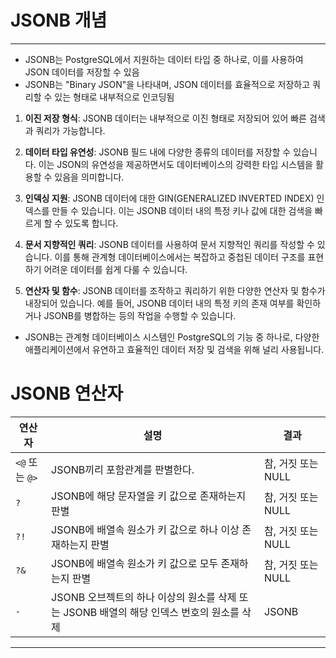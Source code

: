 # JSONB 개념

***

* JSONB는 PostgreSQL에서 지원하는 데이터 타입 중 하나로, 이를 사용하여 JSON 데이터를 저장할 수 있음
* JSONB는 "Binary JSON"을 나타내며, JSON 데이터를 효율적으로 저장하고 쿼리할 수 있는 형태로 내부적으로 인코딩됨

1. **이진 저장 형식**: JSONB 데이터는 내부적으로 이진 형태로 저장되어 있어 빠른 검색과 쿼리가 가능합니다.

2. **데이터 타입 유연성**: JSONB 필드 내에 다양한 종류의 데이터를 저장할 수 있습니다. 이는 JSON의 유연성을 제공하면서도 데이터베이스의 강력한 타입 시스템을 활용할 수 있음을 의미합니다.

3. **인덱싱 지원**: JSONB 데이터에 대한 GIN(GENERALIZED INVERTED INDEX) 인덱스를 만들 수 있습니다. 이는 JSONB 데이터 내의 특정 키나 값에 대한 검색을 빠르게 할 수 있도록 합니다.

4. **문서 지향적인 쿼리**: JSONB 데이터를 사용하여 문서 지향적인 쿼리를 작성할 수 있습니다. 이를 통해 관계형 데이터베이스에서는 복잡하고 중첩된 데이터 구조를 표현하기 어려운 데이터를 쉽게 다룰 수 있습니다.

5. **연산자 및 함수**: JSONB 데이터를 조작하고 쿼리하기 위한 다양한 연산자 및 함수가 내장되어 있습니다. 예를 들어, JSONB 데이터 내의 특정 키의 존재 여부를 확인하거나 JSONB를 병합하는 등의 작업을 수행할 수 있습니다.

* JSONB는 관계형 데이터베이스 시스템인 PostgreSQL의 기능 중 하나로, 다양한 애플리케이션에서 유연하고 효율적인 데이터 저장 및 검색을 위해 널리 사용됩니다.

# JSONB 연산자

| 연산자 | 설명 | 결과 |
|--------|------|------|
| `<@` 또는 `@>` | JSONB끼리 포함관계를 판별한다. | 참, 거짓 또는 NULL |
| `?` | JSONB에 해당 문자열을 키 값으로 존재하는지 판별 | 참, 거짓 또는 NULL |
| `?!` | JSONB에 배열속 원소가 키 값으로 하나 이상 존재하는지 판별 | 참, 거짓 또는 NULL |
| `?&` | JSONB에 배열속 원소가 키 값으로 모두 존재하는지 판별 | 참, 거짓 또는 NULL |
| `-` | JSONB 오브젝트의 하나 이상의 원소를 삭제 또는 JSONB 배열의 해당 인덱스 번호의 원소를 삭제  | JSONB |

***

